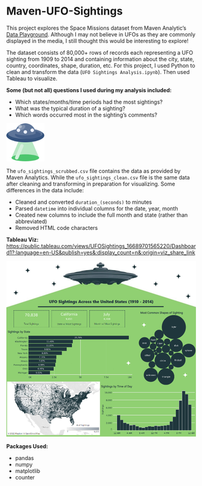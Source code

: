 # Maven-UFO-Sightings

This project explores the Space Missions dataset from Maven Analytic’s [Data Playground](https://www.mavenanalytics.io/data-playground). Although I may not believe in UFOs as they are commonly displayed in the media, I still thought this would be interesting to explore! 

The dataset consists of 80,000+ rows of records each representing a UFO sighting from 1909 to 2014 and containing information about the city, state, country, coordinates, shape, duration, etc. For this project, I used Python to clean and transform the data (`UFO Sightings Analysis.ipynb`). Then used Tableau to visualize. 

**Some (but not all) questions I used during my analysis included:**
- Which states/months/time periods had the most sightings? 
- What was the typical duration of a sighting?
- Which words occurred most in the sighting’s comments?

<div>
<img src="ufo_icon.png" width="100"/>
</div>

The `ufo_sightings_scrubbed.csv` file contains the data as provided by Maven Analytics. While the `ufo_sightings_clean.csv` file is the same data after cleaning and transforming in preparation for visualizing. Some differences in the data include:
- Cleaned and converted `duration_(seconds)` to minutes
- Parsed `datetime` into individual columns for the date, year, month
- Created new columns to include the full month and state (rather than abbreviated) 
- Removed HTML code characters

**Tableau Viz:** https://public.tableau.com/views/UFOSightings_16689701565220/Dashboard1?:language=en-US&publish=yes&:display_count=n&:origin=viz_share_link

<div>
<img src="ufo_sightings_dashboard.PNG" width="500"/>
</div>

**Packages Used:**
- pandas
- numpy
- matplotlib
- counter
